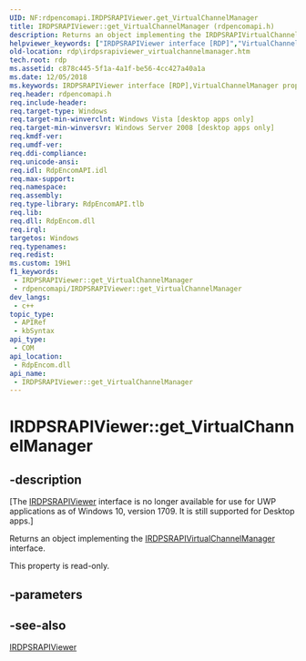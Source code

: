```yaml
---
UID: NF:rdpencomapi.IRDPSRAPIViewer.get_VirtualChannelManager
title: IRDPSRAPIViewer::get_VirtualChannelManager (rdpencomapi.h)
description: Returns an object implementing the IRDPSRAPIVirtualChannelManager interface.
helpviewer_keywords: ["IRDPSRAPIViewer interface [RDP]","VirtualChannelManager property","IRDPSRAPIViewer.VirtualChannelManager","IRDPSRAPIViewer.get_VirtualChannelManager","IRDPSRAPIViewer::VirtualChannelManager","IRDPSRAPIViewer::get_VirtualChannelManager","RDPViewer object [RDP]","VirtualChannelManager property","VirtualChannelManager property [RDP]","VirtualChannelManager property [RDP]","IRDPSRAPIViewer interface","VirtualChannelManager property [RDP]","RDPViewer object","get_VirtualChannelManager","rdp.irdpsrapiviewer_virtualchannelmanager","rdpencomapi/IRDPSRAPIViewer::VirtualChannelManager","rdpencomapi/IRDPSRAPIViewer::get_VirtualChannelManager"]
old-location: rdp\irdpsrapiviewer_virtualchannelmanager.htm
tech.root: rdp
ms.assetid: c878c445-5f1a-4a1f-be56-4cc427a40a1a
ms.date: 12/05/2018
ms.keywords: IRDPSRAPIViewer interface [RDP],VirtualChannelManager property, IRDPSRAPIViewer.VirtualChannelManager, IRDPSRAPIViewer.get_VirtualChannelManager, IRDPSRAPIViewer::VirtualChannelManager, IRDPSRAPIViewer::get_VirtualChannelManager, RDPViewer object [RDP],VirtualChannelManager property, VirtualChannelManager property [RDP], VirtualChannelManager property [RDP],IRDPSRAPIViewer interface, VirtualChannelManager property [RDP],RDPViewer object, get_VirtualChannelManager, rdp.irdpsrapiviewer_virtualchannelmanager, rdpencomapi/IRDPSRAPIViewer::VirtualChannelManager, rdpencomapi/IRDPSRAPIViewer::get_VirtualChannelManager
req.header: rdpencomapi.h
req.include-header: 
req.target-type: Windows
req.target-min-winverclnt: Windows Vista [desktop apps only]
req.target-min-winversvr: Windows Server 2008 [desktop apps only]
req.kmdf-ver: 
req.umdf-ver: 
req.ddi-compliance: 
req.unicode-ansi: 
req.idl: RdpEncomAPI.idl
req.max-support: 
req.namespace: 
req.assembly: 
req.type-library: RdpEncomAPI.tlb
req.lib: 
req.dll: RdpEncom.dll
req.irql: 
targetos: Windows
req.typenames: 
req.redist: 
ms.custom: 19H1
f1_keywords:
 - IRDPSRAPIViewer::get_VirtualChannelManager
 - rdpencomapi/IRDPSRAPIViewer::get_VirtualChannelManager
dev_langs:
 - c++
topic_type:
 - APIRef
 - kbSyntax
api_type:
 - COM
api_location:
 - RdpEncom.dll
api_name:
 - IRDPSRAPIViewer::get_VirtualChannelManager
---
```


# IRDPSRAPIViewer::get_VirtualChannelManager


## -description

<p class="CCE_Message">[The <a href="/windows/desktop/api/rdpencomapi/nn-rdpencomapi-irdpsrapiviewer">IRDPSRAPIViewer</a> interface is no longer available for use for UWP applications as of Windows 10, version 1709. It is still supported for Desktop apps.]

Returns an object implementing the <a href="/windows/desktop/api/rdpencomapi/nn-rdpencomapi-irdpsrapivirtualchannelmanager">IRDPSRAPIVirtualChannelManager</a>  interface.

This property is read-only.

## -parameters

## -see-also

<a href="/windows/desktop/api/rdpencomapi/nn-rdpencomapi-irdpsrapiviewer">IRDPSRAPIViewer</a>

